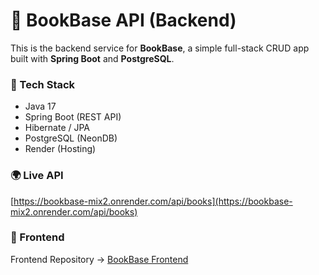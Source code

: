 # 📘 BookBase API (Backend)
This is the backend service for **BookBase**, a simple full-stack CRUD app built with **Spring Boot** and **PostgreSQL**.

### 🔧 Tech Stack
- Java 17
- Spring Boot (REST API)
- Hibernate / JPA
- PostgreSQL (NeonDB)
- Render (Hosting)

### 🌍 Live API
[https://bookbase-mix2.onrender.com/api/books](https://bookbase-mix2.onrender.com/api/books)

### 🧩 Frontend
Frontend Repository → [BookBase Frontend](https://github.com/Joshua-Pugh/BookBase-Frontend)
